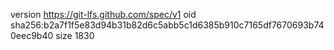 version https://git-lfs.github.com/spec/v1
oid sha256:b2a7f1f5e83d94b31b82d6c5abb5c1d6385b910c7165df7670693b740eec9b40
size 1830
